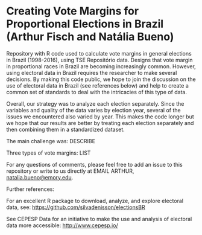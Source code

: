 # Creating Vote Margins for Proportional Elections in Brazil (Arthur Fisch and Natália Bueno)

Repository with R code used to calculate vote margins in general elections in Brazil (1998-2016), using TSE Repositório data. Designs that vote margin in proportional races in Brazil are becoming increasingly common. However, using electoral data in Brazil requires the researcher to make several decisions. By making this code public, we hope to join the discussion on the use of electoral data in Brazil (see references below) and help to create a common set of standards to deal with the intricacies of this type of data.

Overall, our strategy was to analyze each election separately. Since the variables and quality of the data varies by election year, several of the issues we encountered also varied by year. This makes the code longer but we hope that our results are better by treating each election separately and then combining them in a standardized dataset.

The main challenge was: DESCRIBE


Three types of vote margins: LIST

For any questions of comments, please feel free to add an issue to this repository or write to us directly at EMAIL ARTHUR, natalia.bueno@emory.edu.

Further references:

For an excellent R package to download, analyze, and explore electoral data, see: https://github.com/silvadenisson/electionsBR

See CEPESP Data for an initiative to make the use and analysis of electoral data more accessible: http://www.cepesp.io/
